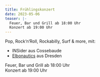 ```yaml
---
title: Frühlingskonzert
date: 2023-05-06
teaser: |-
  Feuer, Bar und Grill ab 18:00 Uhr
  Konzert ab 19:00 Uhr
---
```

Pop, Rock‘n‘Roll, Rockabilly, Surf & more, mit:

- INSider aus Cossebaude
- [Elbonautics](https://www.elbonautics.de/) aus Dresden

Feuer, Bar und Grill ab 18:00 Uhr\
Konzert ab 19:00 Uhr
